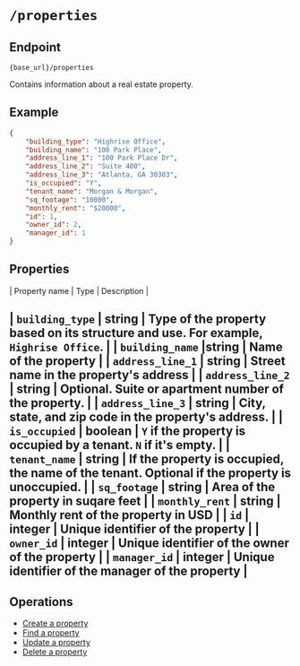 # `/properties`

## Endpoint

`{base_url}/properties`

Contains information about a real estate property.

## Example

```json
{
    "building_type": "Highrise Office",
    "building_name": "100 Park Place",
    "address_line_1": "100 Park Place Dr",
    "address_line_2": "Suite 400",
    "address_line_3": "Atlanta, GA 30303",
    "is_occupied": "Y",
    "tenant_name": "Morgan & Morgan",
    "sq_footage": "10000",
    "monthly_rent": "$20000",
    "id": 1,
    "owner_id": 2,
    "manager_id": 1
}
```

## Properties

| Property name | Type | Description |

| `building_type` | string | Type of the property based on its structure and use. For example, `Highrise Office`. |
| `building_name` |string | Name of the property |
| `address_line_1` | string | Street name in the property's address |
| `address_line_2` | string | Optional. Suite or apartment number of the property. |
| `address_line_3` | string | City, state, and zip code in the property's address. |
| `is_occupied` | boolean | `Y` if the property is occupied by a tenant. `N` if it's empty. |
| `tenant_name` | string | If the property is occupied, the name of the tenant. Optional if the property is unoccupied. |
| `sq_footage` | string | Area of the property in suqare feet |
| `monthly_rent` | string | Monthly rent of the property in USD |
| `id` | integer | Unique identifier of the property |
| `owner_id` | integer | Unique identifier of the owner of the property |
| `manager_id` | integer | Unique identifier of the manager of the property |
---

## Operations

* [Create a property](/docs/create-property.md)
* [Find a property](/docs/get-property.md)
* [Update a property](/docs/update-property.md)
* [Delete a property](/docs/delete-property.md)